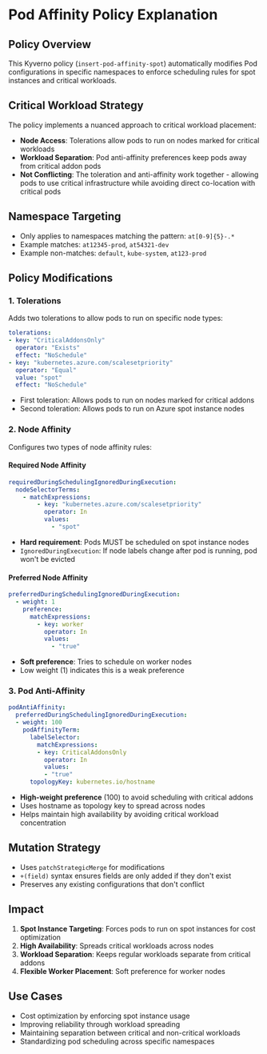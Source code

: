 # Pod Affinity Policy Explanation

## Policy Overview
This Kyverno policy (`insert-pod-affinity-spot`) automatically modifies Pod configurations in specific namespaces to enforce scheduling rules for spot instances and critical workloads.

## Critical Workload Strategy
The policy implements a nuanced approach to critical workload placement:
- **Node Access**: Tolerations allow pods to run on nodes marked for critical workloads
- **Workload Separation**: Pod anti-affinity preferences keep pods away from critical addon pods
- **Not Conflicting**: The toleration and anti-affinity work together - allowing pods to use critical infrastructure while avoiding direct co-location with critical pods

## Namespace Targeting
- Only applies to namespaces matching the pattern: `at[0-9]{5}-.*`
- Example matches: `at12345-prod`, `at54321-dev`
- Example non-matches: `default`, `kube-system`, `at123-prod`

## Policy Modifications

### 1. Tolerations
Adds two tolerations to allow pods to run on specific node types:

```yaml
tolerations:
- key: "CriticalAddonsOnly"
  operator: "Exists"
  effect: "NoSchedule"
- key: "kubernetes.azure.com/scalesetpriority"
  operator: "Equal"
  value: "spot"
  effect: "NoSchedule"
```
- First toleration: Allows pods to run on nodes marked for critical addons
- Second toleration: Allows pods to run on Azure spot instance nodes

### 2. Node Affinity
Configures two types of node affinity rules:

#### Required Node Affinity
```yaml
requiredDuringSchedulingIgnoredDuringExecution:
  nodeSelectorTerms:
    - matchExpressions:
        - key: "kubernetes.azure.com/scalesetpriority"
          operator: In
          values:
            - "spot"
```
- **Hard requirement**: Pods MUST be scheduled on spot instance nodes
- `IgnoredDuringExecution`: If node labels change after pod is running, pod won't be evicted

#### Preferred Node Affinity
```yaml
preferredDuringSchedulingIgnoredDuringExecution:
  - weight: 1
    preference:
      matchExpressions:
        - key: worker
          operator: In
          values:
            - "true"
```
- **Soft preference**: Tries to schedule on worker nodes
- Low weight (1) indicates this is a weak preference

### 3. Pod Anti-Affinity
```yaml
podAntiAffinity:
  preferredDuringSchedulingIgnoredDuringExecution:
  - weight: 100
    podAffinityTerm:
      labelSelector:
        matchExpressions:
        - key: CriticalAddonsOnly
          operator: In
          values:
          - "true"
      topologyKey: kubernetes.io/hostname
```
- **High-weight preference** (100) to avoid scheduling with critical addons
- Uses hostname as topology key to spread across nodes
- Helps maintain high availability by avoiding critical workload concentration

## Mutation Strategy
- Uses `patchStrategicMerge` for modifications
- `+(field)` syntax ensures fields are only added if they don't exist
- Preserves any existing configurations that don't conflict

## Impact
1. **Spot Instance Targeting**: Forces pods to run on spot instances for cost optimization
2. **High Availability**: Spreads critical workloads across nodes
3. **Workload Separation**: Keeps regular workloads separate from critical addons
4. **Flexible Worker Placement**: Soft preference for worker nodes

## Use Cases
- Cost optimization by enforcing spot instance usage
- Improving reliability through workload spreading
- Maintaining separation between critical and non-critical workloads
- Standardizing pod scheduling across specific namespaces 